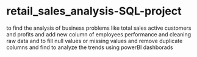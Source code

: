 # retail_sales_analysis-SQL-project
to find the analysis of business problems like total sales active customers and profits and add new column of employees performance and cleaning raw data and to fill null values or missing values and remove duplicate columns and find to analyze the trends using powerBI dashborads
